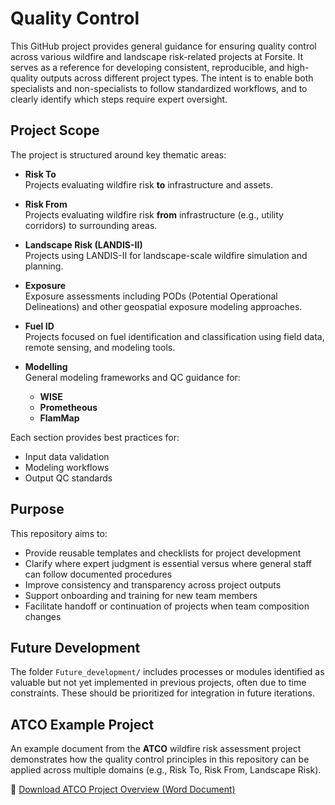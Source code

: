 # Quality Control

This GitHub project provides general guidance for ensuring quality control across various wildfire and landscape risk-related projects at Forsite. It serves as a reference for developing consistent, reproducible, and high-quality outputs across different project types. The intent is to enable both specialists and non-specialists to follow standardized workflows, and to clearly identify which steps require expert oversight.

## Project Scope

The project is structured around key thematic areas:

- **Risk To**  
  Projects evaluating wildfire risk **to** infrastructure and assets.

- **Risk From**  
  Projects evaluating wildfire risk **from** infrastructure (e.g., utility corridors) to surrounding areas.

- **Landscape Risk (LANDIS-II)**  
  Projects using LANDIS-II for landscape-scale wildfire simulation and planning.

- **Exposure**  
  Exposure assessments including PODs (Potential Operational Delineations) and other geospatial exposure modeling approaches.

- **Fuel ID**  
  Projects focused on fuel identification and classification using field data, remote sensing, and modeling tools.

- **Modelling**  
  General modeling frameworks and QC guidance for:
  - **WISE**
  - **Prometheous**
  - **FlamMap**

Each section provides best practices for:
- Input data validation
- Modeling workflows
- Output QC standards

## Purpose

This repository aims to:
- Provide reusable templates and checklists for project development
- Clarify where expert judgment is essential versus where general staff can follow documented procedures
- Improve consistency and transparency across project outputs
- Support onboarding and training for new team members
- Facilitate handoff or continuation of projects when team composition changes

## Future Development

The folder `Future_development/` includes processes or modules identified as valuable but not yet implemented in previous projects, often due to time constraints. These should be prioritized for integration in future iterations.

## ATCO Example Project

An example document from the **ATCO** wildfire risk assessment project demonstrates how the quality control principles in this repository can be applied across multiple domains (e.g., Risk To, Risk From, Landscape Risk).

📄 [Download ATCO Project Overview (Word Document)](./docs/ATCO_Project_Overview.docx)

